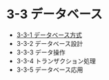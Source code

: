 # 3-3 データベース

- [3-3-1 データベース方式](3-3-1データベース方式.md)
- 3-3-2 データベース設計
- 3-3-3 データ操作
- 3-3-4 トランザクション処理
- 3-3-5 データベース応用
